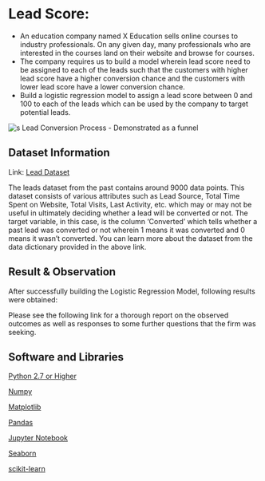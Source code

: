 
# Lead Score:

- An education company named X Education sells online courses to industry professionals. On any given day, many professionals who are interested in the courses land on their website and browse for courses.
- The company requires us to build a model wherein lead score need to be assigned to each of the leads such that the customers with higher lead score have a higher conversion chance and the customers with lower lead score have a lower conversion chance.
- Build a logistic regression model to assign a lead score between 0 and 100 to each of the leads which can be used by the company to target potential leads.

![s](https://cdn.upgrad.com/UpGrad/temp/189f213d-fade-4fe4-b506-865f1840a25a/XNote_201901081613670.jpg)
Lead Conversion Process - Demonstrated as a funnel






## Dataset Information

Link: [Lead Dataset]( https://drive.google.com/drive/folders/1V1tL3-PvaFwSeHJ4DuF9K3-yP6B6ImSm?usp=sharing)

The leads dataset from the past contains around 9000 data points. This dataset consists of various attributes such as Lead Source, Total Time Spent on Website, Total Visits, Last Activity, etc. which may or may not be useful in ultimately deciding whether a lead will be converted or not. The target variable, in this case, is the column ‘Converted’ which tells whether a past lead was converted or not wherein 1 means it was converted and 0 means it wasn’t converted. You can learn more about the dataset from the data dictionary provided in the above link. 


## Result & Observation
After successfully building the Logistic Regression Model, following results were obtained:
 
Please see the following link for a thorough report on the observed outcomes as well as responses to some further questions that the firm was seeking.




## Software and Libraries

[Python 2.7 or Higher](https://www.python.org/downloads/)

[Numpy](https://pypi.org/project/numpy/)

[Matplotlib](https://pypi.org/project/matplotlib/)

[Pandas](https://pypi.org/project/pandas/)

[Jupyter Notebook](https://jupyter.org/install)

[Seaborn](https://pypi.org/project/seaborn/)

[scikit-learn](https://pypi.org/project/sklearn/)

